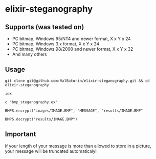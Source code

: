 # elixir-steganography
## Supports (was tested on)
* PC bitmap, Windows 95/NT4 and newer format, X x Y x 24
* PC bitmap, Windows 3.x format, X x Y x 24
* PC bitmap, Windows 98/2000 and newer format, X x Y x 32
* And many others

## Usage
`git clone git@github.com:ValBaturin/elixir-steganography.git && cd elixir-steganography`

`iex`

`c "bmp_steganography.ex"`

`BMPS.encrypt("images/IMAGE.BMP", "MESSAGE", "results/IMAGE.BMP"`

`BMPS.decrypt("results/IMAGE.BMP")`

## Important
if your length of your message is more than allowed to store in a picture, your message will be truncated automaticaly!
